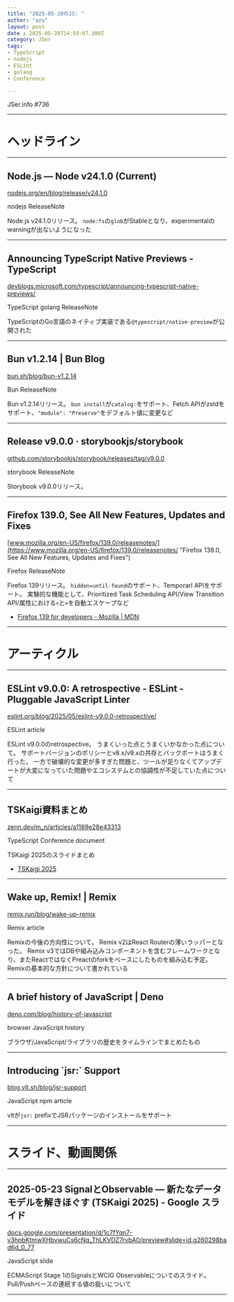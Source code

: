 ```yaml
---
title: "2025-05-28のJS: "
author: "azu"
layout: post
date : 2025-05-28T14:59:07.300Z
category: JSer
tags:
- TypeScript
- nodejs
- ESLint
- golang
- Conference

---
```


JSer.info #736

----

<h1 class="site-genre">ヘッドライン</h1>

----

## Node.js — Node v24.1.0 (Current)
[nodejs.org/en/blog/release/v24.1.0](https://nodejs.org/en/blog/release/v24.1.0 "Node.js — Node v24.1.0 (Current)")
<p class="jser-tags jser-tag-icon"><span class="jser-tag">nodejs</span> <span class="jser-tag">ReleaseNote</span></p>

Node.js v24.1.0リリース。
`node:fs`の`glob`がStableとなり、experimentalのwarningが出ないようになった


----

## Announcing TypeScript Native Previews - TypeScript
[devblogs.microsoft.com/typescript/announcing-typescript-native-previews/](https://devblogs.microsoft.com/typescript/announcing-typescript-native-previews/ "Announcing TypeScript Native Previews - TypeScript")
<p class="jser-tags jser-tag-icon"><span class="jser-tag">TypeScript</span> <span class="jser-tag">golang</span> <span class="jser-tag">ReleaseNote</span></p>

TypeScriptのGo言語のネイティブ実装である`@typescript/native-preview`が公開された


----

## Bun v1.2.14 | Bun Blog
[bun.sh/blog/bun-v1.2.14](https://bun.sh/blog/bun-v1.2.14 "Bun v1.2.14 | Bun Blog")
<p class="jser-tags jser-tag-icon"><span class="jser-tag">Bun</span> <span class="jser-tag">ReleaseNote</span></p>

Bun v1.2.14リリース。
`bun install`が`catalog:`をサポート、Fetch APIがzstdをサポート、`"module": "Preserve"`をデフォルト値に変更など


----

## Release v9.0.0 · storybookjs/storybook
[github.com/storybookjs/storybook/releases/tag/v9.0.0](https://github.com/storybookjs/storybook/releases/tag/v9.0.0 "Release v9.0.0 · storybookjs/storybook")
<p class="jser-tags jser-tag-icon"><span class="jser-tag">storybook</span> <span class="jser-tag">ReleaseNote</span></p>

Storybook v9.0.0リリース。


----

## Firefox 139.0, See All New Features, Updates and Fixes
[www.mozilla.org/en-US/firefox/139.0/releasenotes/](https://www.mozilla.org/en-US/firefox/139.0/releasenotes/ "Firefox 139.0, See All New Features, Updates and Fixes")
<p class="jser-tags jser-tag-icon"><span class="jser-tag">Firefox</span> <span class="jser-tag">ReleaseNote</span></p>

Firefox 139リリース。
`hidden=until-found`のサポート、Temporarl APIをサポート。
実験的な機能として、Prioritized Task Scheduling API/View Transition API/属性における`<`と`>`を自動エスケープなど

- [Firefox 139 for developers - Mozilla | MDN](https://developer.mozilla.org/en-US/docs/Mozilla/Firefox/Releases/139 "Firefox 139 for developers - Mozilla | MDN")

----
<h1 class="site-genre">アーティクル</h1>

----

## ESLint v9.0.0: A retrospective - ESLint - Pluggable JavaScript Linter
[eslint.org/blog/2025/05/eslint-v9.0.0-retrospective/](https://eslint.org/blog/2025/05/eslint-v9.0.0-retrospective/ "ESLint v9.0.0: A retrospective - ESLint - Pluggable JavaScript Linter")
<p class="jser-tags jser-tag-icon"><span class="jser-tag">ESLint</span> <span class="jser-tag">article</span></p>

ESLint v9.0.0のretrospective。
うまくいった点とうまくいかなかった点について。
サポートバージョンのポリシーとv8.x/v9.xの共存とバックポートはうまく行った。
一方で破壊的な変更が多すぎた問題と、ツールが足りなくてアップデートが大変になっていた問題やエコシステムとの協調性が不足していた点について


----

## TSKaigi資料まとめ
[zenn.dev/m\_n/articles/a1189e28e43313](https://zenn.dev/m_n/articles/a1189e28e43313 "TSKaigi資料まとめ")
<p class="jser-tags jser-tag-icon"><span class="jser-tag">TypeScript</span> <span class="jser-tag">Conference</span> <span class="jser-tag">document</span></p>

TSKaigi 2025のスライドまとめ

- [TSKaigi 2025](https://2025.tskaigi.org/ "TSKaigi 2025")

----

## Wake up, Remix! | Remix
[remix.run/blog/wake-up-remix](https://remix.run/blog/wake-up-remix "Wake up, Remix! | Remix")
<p class="jser-tags jser-tag-icon"><span class="jser-tag">Remix</span> <span class="jser-tag">article</span></p>

Remixの今後の方向性について。
Remix v2はReact Routerの薄いラッパーとなった。
Remix v3ではDBや組み込みコンポーネントを含むフレームワークとなり、またReactではなくPreactのforkをベースにしたものを組み込む予定。
Remixの基本的な方針について書かれている


----

## A brief history of JavaScript | Deno
[deno.com/blog/history-of-javascript](https://deno.com/blog/history-of-javascript "A brief history of JavaScript | Deno")
<p class="jser-tags jser-tag-icon"><span class="jser-tag">browser</span> <span class="jser-tag">JavaScript</span> <span class="jser-tag">history</span></p>

ブラウザ/JavaScript/ライブラリの歴史をタイムラインでまとめたもの


----

## Introducing \`jsr:\` Support
[blog.vlt.sh/blog/jsr-support](https://blog.vlt.sh/blog/jsr-support "Introducing \`jsr:\` Support")
<p class="jser-tags jser-tag-icon"><span class="jser-tag">JavaScript</span> <span class="jser-tag">npm</span> <span class="jser-tag">article</span></p>

vltが`jsr:` prefixでJSRパッケージのインストールをサポート


----
<h1 class="site-genre">スライド、動画関係</h1>

----

## 2025-05-23 SignalとObservable ― 新たなデータモデルを解きほぐす (TSKaigi 2025) - Google スライド
[docs.google.com/presentation/d/1c7fYqn7-v3hnbKtmwXHbvwuCs6cNq\_ThLKVDZ7rvbA0/preview#slide&#x3D;id.g260298bad6d\_0\_77](https://docs.google.com/presentation/d/1c7fYqn7-v3hnbKtmwXHbvwuCs6cNq_ThLKVDZ7rvbA0/preview#slide=id.g260298bad6d_0_77 "2025-05-23 SignalとObservable ― 新たなデータモデルを解きほぐす (TSKaigi 2025) - Google スライド")
<p class="jser-tags jser-tag-icon"><span class="jser-tag">JavaScript</span> <span class="jser-tag">slide</span></p>

ECMAScript Stage 1のSignalsとWCIG Observableについてのスライド。
Pull/Pushベースの連続する値の扱いについて


----
